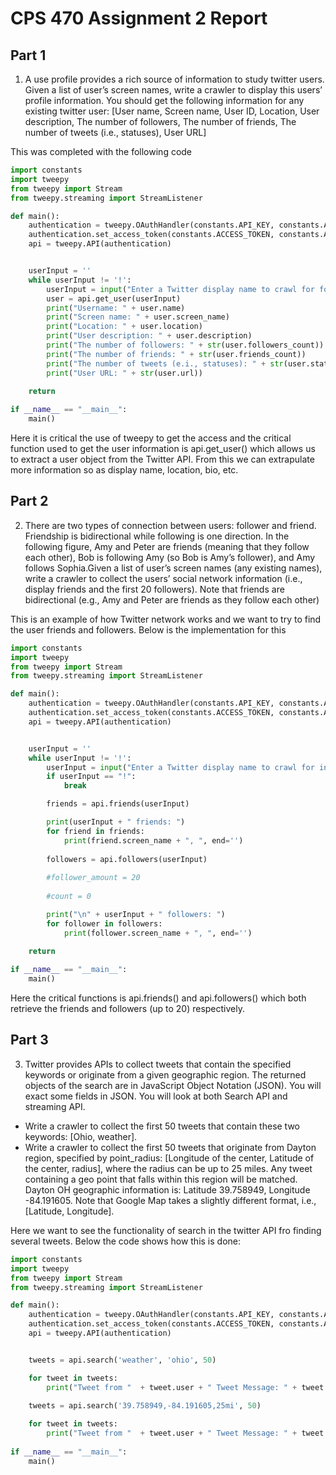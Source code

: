 # CPS 470 Assignment 2 Report

## Part 1

1)  A use profile provides a rich source of information to study twitter users. Given a
list of user’s screen names, write a crawler to display this users’ profile information.
You should get the following information for any existing twitter user: [User name, Screen name, User ID, Location, User description, The number of followers, The number of friends, The number of tweets (i.e., statuses), User URL]

This was completed with the following code

```python
import constants
import tweepy
from tweepy import Stream
from tweepy.streaming import StreamListener

def main():
    authentication = tweepy.OAuthHandler(constants.API_KEY, constants.API_SECRET_KEY)
    authentication.set_access_token(constants.ACCESS_TOKEN, constants.ACCESS_SECRET_TOKEN)
    api = tweepy.API(authentication)


    userInput = ''
    while userInput != '!':
        userInput = input("Enter a Twitter display name to crawl for follower/friend information (Press ! to exit program)\n")
        user = api.get_user(userInput)
        print("Username: " + user.name) 
        print("Screen name: " + user.screen_name)
        print("Location: " + user.location) 
        print("User description: " + user.description)
        print("The number of followers: " + str(user.followers_count))
        print("The number of friends: " + str(user.friends_count))
        print("The number of tweets (e.i., statuses): " + str(user.statuses_count))
        print("User URL: " + str(user.url))

    return
        
if __name__ == "__main__":
    main()
```
Here it is critical the use of tweepy to get the access and the critical function used to get the user information is api.get_user() which allows us to extract a user object from the Twitter API. From this we can extrapulate more information so as display name, location, bio, etc.

## Part 2

2) There are two types of connection between users: follower and friend. Friendship
is bidirectional while following is one direction. In the following figure, Amy and Peter
are friends (meaning that they follow each other), Bob is following Amy (so Bob is
Amy’s follower), and Amy follows Sophia.Given a list of user’s screen names (any existing names), write a crawler to collect the users’ social network information (i.e., display friends and the first 20 followers). Note that friends are bidirectional (e.g., Amy and Peter are friends as they follow each other)

This is an example of how Twitter network works and we want to try to find the user friends and followers. Below is the implementation for this

```python
import constants
import tweepy
from tweepy import Stream
from tweepy.streaming import StreamListener

def main():
    authentication = tweepy.OAuthHandler(constants.API_KEY, constants.API_SECRET_KEY)
    authentication.set_access_token(constants.ACCESS_TOKEN, constants.ACCESS_SECRET_TOKEN)
    api = tweepy.API(authentication)


    userInput = ''
    while userInput != '!':
        userInput = input("Enter a Twitter display name to crawl for information (Press ! to exit program)\n")
        if userInput == "!":
            break

        friends = api.friends(userInput)

        print(userInput + " friends: ")
        for friend in friends:
            print(friend.screen_name + ", ", end='')
        
        followers = api.followers(userInput)
        
        #follower_amount = 20
        
        #count = 0

        print("\n" + userInput + " followers: ")
        for follower in followers:
            print(follower.screen_name + ", ", end='')

    return
        
if __name__ == "__main__":
    main()
```
Here the critical functions is api.friends() and api.followers() which both retrieve the friends and followers (up to 20) respectively.

## Part 3

3) Twitter provides APIs to collect tweets that contain the specified keywords or
originate from a given geographic region. The returned objects of the search are in JavaScript Object Notation (JSON). You will exact some fields in JSON. You will look at
both Search API and streaming API.
*  Write a crawler to collect the first 50 tweets that contain these two keywords:
 [Ohio, weather].
*  Write a crawler to collect the first 50 tweets that originate from Dayton region, specified by point_radius: [Longitude of the center, Latitude of the center, radius], where the radius can be up to 25 miles. Any tweet containing a geo point that falls within this region will be matched. Dayton OH geographic information is: Latitude 39.758949, Longitude -84.191605. Note that Google Map takes a slightly different format, i.e., [Latitude, Longitude]. 

Here we want to see the functionality of search in the twitter API fro finding several tweets. Below the code shows how this is done:

```python
import constants
import tweepy
from tweepy import Stream
from tweepy.streaming import StreamListener

def main():
    authentication = tweepy.OAuthHandler(constants.API_KEY, constants.API_SECRET_KEY)
    authentication.set_access_token(constants.ACCESS_TOKEN, constants.ACCESS_SECRET_TOKEN)
    api = tweepy.API(authentication)


    tweets = api.search('weather', 'ohio', 50)

    for tweet in tweets:
        print("Tweet from "  + tweet.user + " Tweet Message: " + tweet.text)
    
    tweets = api.search('39.758949,-84.191605,25mi', 50)

    for tweet in tweets:
        print("Tweet from "  + tweet.user + " Tweet Message: " + tweet.text)
        
if __name__ == "__main__":
    main()
```
